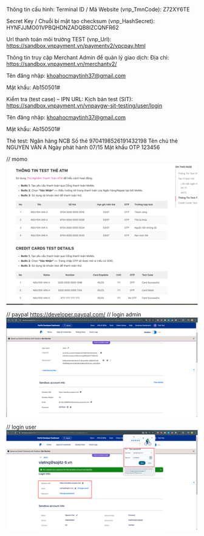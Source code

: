 
Thông tin cấu hình:
Terminal ID / Mã Website (vnp_TmnCode): Z72XY6TE

Secret Key / Chuỗi bí mật tạo checksum (vnp_HashSecret): HYNFJJMO01VPBQHDNZADQB8IZCQNFR62

Url thanh toán môi trường TEST (vnp_Url): https://sandbox.vnpayment.vn/paymentv2/vpcpay.html

Thông tin truy cập Merchant Admin để quản lý giao dịch:
Địa chỉ: https://sandbox.vnpayment.vn/merchantv2/

Tên đăng nhập: khoahocmaytinh37@gmail.com

Mật khẩu: Ab150501#

Kiểm tra (test case) – IPN URL:
Kịch bản test (SIT): https://sandbox.vnpayment.vn/vnpaygw-sit-testing/user/login

Tên đăng nhập: khoahocmaytinh37@gmail.com

Mật khẩu: Ab150501#


Thẻ test:
Ngân hàng	    NCB
Số thẻ	        9704198526191432198
Tên chủ thẻ	    NGUYEN VAN A
Ngày phát hành	07/15
Mật khẩu OTP	123456

// momo
![img.png](img.png)

// paypal
https://developer.paypal.com/
// login admin
![img_1.png](img_1.png)

// login user
![img_2.png](img_2.png)
